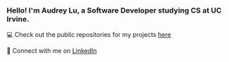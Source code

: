 ### Hello! I'm Audrey Lu, a Software Developer studying CS at UC Irvine.
💻 Check out the public repositories for my projects [here](https://github.com/stars/audreyyluu/lists/projects)

👋 Connect with me on [LinkedIn](https://www.linkedin.com/in/audreyyluu/)
